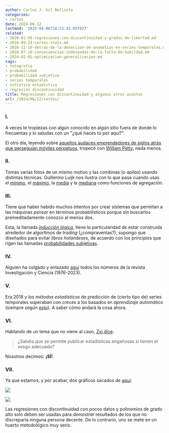 ```yaml
---
author: Carlos J. Gil Bellosta
categories:
- cortos
date: 2024-06-12
lastmod: '2025-04-06T18:53:42.057827'
related:
- 2020-01-09-regresiones-con-discontinuidad-y-grados-de-libertad.md
- 2024-09-24-cortos-stats.md
- 2016-11-16-detras-de-la-deteccion-de-anomalias-en-series-temporales.md
- 2018-07-16-consecuencias-indeseadas-de-la-falta-de-humildad.md
- 2024-02-01-optimizacion-generalizacion.md
tags:
- fotografía
- probabilidad
- probabilidad subjetiva
- series temporales
- sofística estadística
- regresión discontinuidad
title: Regresiones con discontinuidad y algunos otros asuntos
url: /2024/06/12/cortos/
---
```


### I.

A veces te tropiezas con algún conocido en algún sitio fuera de donde lo frecuentas y lo saludas con un "¿qué haces tú por aquí?".

El otro día, leyendo sobre
[aquellos audaces emprendedores de siglos atrás que perseguían móviles perpetuos](https://www.ageofinvention.xyz/p/age-of-invention-perpetual-motion),
tropecé con [William Petty](https://en.wikipedia.org/wiki/William_Petty), nada menos.

### II.

Tomas varias fotos de un mismo motivo y las combinas (o _apilas_) usando distintas técnicas. Guillermo Luijk nos ilustra con lo que pasa cuando usas
el [mínimo](https://www.overfitting.net/2024/05/apilado-por-minimo-para-preservar.html),
el [máximo](https://www.overfitting.net/2022/01/acumulando-luz-en-raw.html),
la [media](https://www.overfitting.net/2021/05/apilado-por-media-simulando-iso-ultra.html) y
la [mediana](https://www.overfitting.net/2021/05/apilado-por-mediana-para-eliminar.html)
como funciones de agregación.


### III.

Tiene que haber habido muchos intentos por crear sistemas que permitan a las máquinas _pensar_ en términos probabilísticos porque sin buscarlos premeditadamente conozco al menos dos.

Esta, la llamada [_inducción lógica_](https://www.lesswrong.com/posts/jtMXj24Masrnq3SpS/logical-induction-for-software-engineers), tiene la particularidad de estar construida alrededor de algoritmos de _trading_ (¿compraventas?), supongo que diseñados para evitar _libros holandeses_, de acuerdo con los principios que rigen las llamadas [probabilidades subjetivas](/2022/04/26/redefinicion-probabilidades-subjetivas/).


### IV.

Alguien ha colgado y enlazado [aquí](https://fisicamartin.blogspot.com/2024/02/revistas-investigacion-y-ciencia.html) todos los números de la revista Investigación y Ciencia (1976-2023).


### V.

Era 2018 y los _métodos estadísticos_ de predicción de (cierto tipo de) series temporales superaban con creces a los basados en _aprendizaje automático_ (siempre según
[esto](https://journals.plos.org/plosone/article?id=10.1371/journal.pone.0194889)). A saber cómo andará la cosa ahora.


### VI.

Hablando de un tema que no viene al caso, [Zvi dice](https://thezvi.wordpress.com/2024/03/19/monthly-roundup-16-march-2024/):

> ¿Sabéis que se permite publicar estadísticas engañosas si tienen el sesgo adecuado?

Nosotros decimos: **¡SÍ!**.


### VII.

Ya que estamos, y por acabar, dos gráficos sacados de [aquí](https://nadaesgratis.es/admin/las-mujeres-y-la-izquierda-una-relacion-reciproca):

![](/wp-uploads/2024/reg-disc-01.png#center)

![](/wp-uploads/2024/reg-disc-02.png#center)

Las regresiones con discontinuidad con pocos datos y polinomios de grado alto solo deben ser usadas para _demostrar_ resultados de los que no discreparía ninguna persona decente. De lo contrario, uno se mete en un huerto metodológico muy serio.